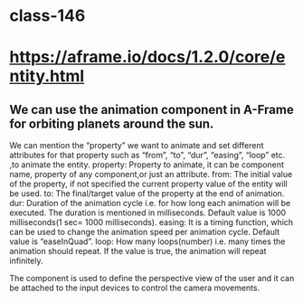 # class-146
# https://aframe.io/docs/1.2.0/core/entity.html
## We can use the animation component in A-Frame for orbiting planets around the sun.
We can mention the “property” we want to animate and set different attributes for that property such as “from”, “to”, “dur”, “easing”, “loop” etc. ,to animate the entity.
property: Property to animate, it can be component name, property of any component,or just an attribute.
from: The initial value of the property, if not specified the current property value of the entity will be used.
to: The final/target value of the property at the end of animation.
dur: Duration of the animation cycle i.e. for how long each animation will be executed. The duration is mentioned in milliseconds. Default value is 1000 milliseconds(1 sec= 1000 milliseconds).
easing: It is a timing function, which can be used to change the animation speed per animation cycle. Default value is “easeInQuad”.
loop: How many loops(number) i.e. many times the animation should repeat. If the value is true, the animation will repeat infinitely.



The component is used to define the perspective view of the user and it can be attached to the input devices to control the camera movements.
